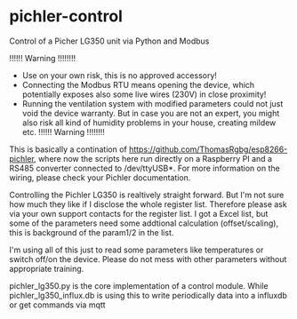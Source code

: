 # pichler-control
Control of a Picher LG350 unit via Python and Modbus

!!!!!! Warning !!!!!!!! 
* Use on your own risk, this is no approved accessory!
* Connecting the Modbus RTU means opening the device, which potentially exposes also some live wires (230V) in close proximity!
* Running the ventilation system with modified parameters could not just void the device warranty. But in case you are not an expert, you might also risk all kind of humidity problems in your house, creating mildew etc.
!!!!!! Warning !!!!!!!! 

This is basically a contination of https://github.com/ThomasRgbg/esp8266-pichler, where now the scripts here run directly on a Raspberry PI and a RS485 converter connected to /dev/ttyUSB*. For more information on the wiring, please check your Pichler documentation. 

Controlling the Pichler LG350 is realtively straight forward. But I'm not sure how much they like if I disclose the whole register list. Therefore please ask via your own support contacts for the register list. I got a Excel list, but some of the parameters need some addtional calculation (offset/scaling), this is background of the param1/2 in the list. 

I'm using all of this just to read some parameters like temperatures or switch off/on the device. Please do not mess with other parameters without appropriate training. 

pichler_lg350.py is the core implementation of a control module. While pichler_lg350_influx.db is using this to write periodically data into a influxdb or get commands via mqtt
